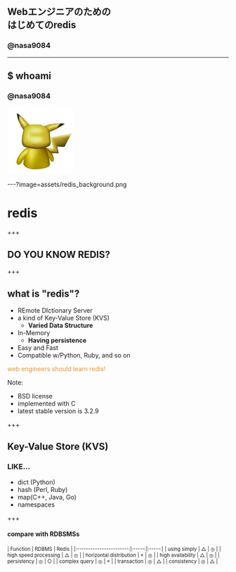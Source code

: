 ## Webエンジニアのための<br>はじめてのredis
### @nasa9084

---

## $ whoami
### @nasa9084
![ICON](assets/pika.jpg)

---?image=assets/redis_background.png

# redis

+++

## DO YOU KNOW REDIS?

+++

## what is "redis"?

* REmote DIctionary Server
* a kind of Key-Value Store (KVS)
  - **Varied Data Structure**
* In-Memory
  - **Having  persistence**
* Easy and Fast
* Compatible w/Python, Ruby, and so on

<span style="color: #e49436;" class="fragment">web engineers should learn redis!</span>

Note:
* BSD license
* implemented with C
* latest stable version is 3.2.9

+++

## Key-Value Store (KVS)
### LIKE...

* dict (Python)
* hash (Perl, Ruby)
* map(C++, Java, Go)
* namespaces

+++

#### compare with RDBSMSs

<div style="font-size: .8em;">
| Function                | RDBMS | Redis |
|:-----------------------:|:-----:|:-----:|
| using simply            | △    | ◎    |
| high speed processing   | △    | ◎    |
| horizontal distribution | ×    | ◎    |
| high availability       | △    | ◎    |
| persistency             | ◎    | ○    |
| complex query           | ◎    | ×    |
| transaction             | ◎    | △    |
| consistency             | ◎    | △    |
</div>
